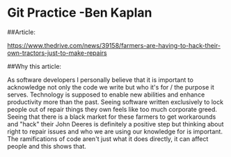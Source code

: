 # Git Practice -Ben Kaplan

##Article: 

https://www.thedrive.com/news/39158/farmers-are-having-to-hack-their-own-tractors-just-to-make-repairs

##Why this article:

As software developers I personally believe that it is important to acknowledge not only the code we write but who it's for / the purpose it serves. Technology is supposed to enable new abilities and enhance productivity more than the past. Seeing software written exclusively to lock people out of repair things they own feels like too much corporate greed. Seeing that there is a black market for these farmers to get workarounds and "hack" their John Deeres is definitely a positive step but thinking about right to repair issues and who we are using our knowledge for is important. The ramifications of code aren't just what it does directly, it can affect people and this shows that. 